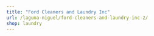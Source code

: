 ```yaml
---
title: "Ford Cleaners and Laundry Inc"
url: /laguna-niguel/ford-cleaners-and-laundry-inc-2/
shop: laundry
---
```

